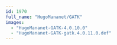 ```yaml
---
id: 1970
full_name: "HugoMananet/GATK"
images: 
  - "HugoMananet-GATK-4.0.10.0"
  - "HugoMananet-GATK-gatk.4.0.11.0.def"
---
```

